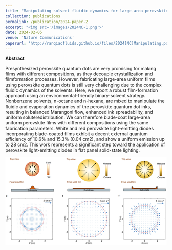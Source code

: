 ```yaml
---
title: "Manipulating solvent fluidic dynamics for large-area perovskite film formation and white light-emitting diodes"
collection: publications
permalink: /publication/2024-paper-2
excerpt: "<img src='/images/2024NC-1.png'>"
date: 2024-02-05
venue: 'Nature Communications'
paperurl: 'http://ranqiaofluids.github.io/files/2024[NC]Manipulating.pdf'
---
```


__Abstract__

Presynthesized perovskite quantum dots are very promising for making films with different compositions, as they decouple crystallization and filmformation processes. However, fabricating large-area uniform films using perovskite quantum dots is still very challenging due to the complex fluidic dynamics of the solvents. Here, we report a robust film-formation approach using an environmental-friendly binary-solvent strategy. Nonbenzene solvents, n-octane and n-hexane, are mixed to manipulate the fluidic and evaporation dynamics of the perovskite quantum dot inks, resulting in balanced Marangoni flow, enhanced ink spreadability, and uniform soluteredistribution. We can therefore blade-coat large-area uniform perovskite films with different compositions using the same fabrication parameters. White and red perovskite light-emitting diodes incorporating blade-coated films exhibit a decent external quantum efficiency of 10.6% and 15.3% (0.04 cm2), and show a uniform emission up to 28 cm2. This work represents a significant step toward the application of perovskite light-emitting diodes in flat panel solid-state lighting.

<img src='/images/2024NC-1.png'>
